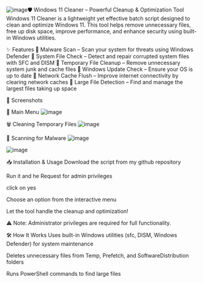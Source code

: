 ![image](https://github.com/user-attachments/assets/655dd125-202a-4b52-9703-6d88a67b4a57)🛡 Windows 11 Cleaner – Powerful Cleanup & Optimization Tool
Windows 11 Cleaner is a lightweight yet effective batch script designed to clean and optimize Windows 11. This tool helps remove unnecessary files, free up disk space, improve performance, and enhance security using built-in Windows utilities.

✨ Features
🔹 Malware Scan – Scan your system for threats using Windows Defender
🔹 System File Check – Detect and repair corrupted system files with SFC and DISM
🔹 Temporary File Cleanup – Remove unnecessary system junk and cache files
🔹 Windows Update Check – Ensure your OS is up to date
🔹 Network Cache Flush – Improve internet connectivity by clearing network caches
🔹 Large File Detection – Find and manage the largest files taking up space

📸 Screenshots

🚀 Main Menu
![image](https://github.com/user-attachments/assets/0ebf0612-b4bf-4543-9591-a0082e7fb92f)

🗑 Cleaning Temporary Files
![image](https://github.com/user-attachments/assets/c47d64e0-30fc-430b-a870-5da417f7b6e9)

🔎 Scanning for Malware
![image](https://github.com/user-attachments/assets/45adefea-d988-4ad1-ad40-74553273c3d9)

![image](https://github.com/user-attachments/assets/99fb5f85-688c-49ee-9def-317f85c907e4)

📥 Installation & Usage
Download the script from my github repository

Run it and he Request for admin privileges

click on yes

Choose an option from the interactive menu

Let the tool handle the cleanup and optimization!

⚠️ Note: Administrator privileges are required for full functionality.

🛠 How It Works
Uses built-in Windows utilities (sfc, DISM, Windows Defender) for system maintenance

Deletes unnecessary files from Temp, Prefetch, and SoftwareDistribution folders

Runs PowerShell commands to find large files
